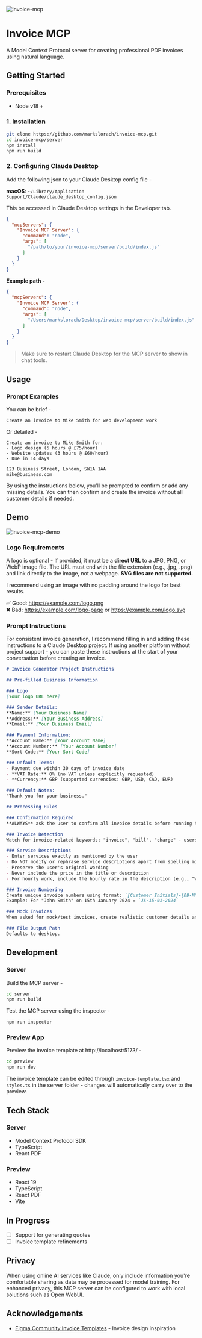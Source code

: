 ![invoice-mcp](.github/readme-assets/invoice-mcp-github-readme-banner.png)

# Invoice MCP
A Model Context Protocol server for creating professional PDF invoices using natural language.

## Getting Started

### Prerequisites
- Node v18 +

### 1. Installation
```bash
git clone https://github.com/markslorach/invoice-mcp.git
cd invoice-mcp/server
npm install
npm run build
```

### 2. Configuring Claude Desktop
Add the following json to your Claude Desktop config file -

**macOS**: `~/Library/Application Support/Claude/claude_desktop_config.json`

This be accessed in Claude Desktop settings in the Developer tab.

```json
{
  "mcpServers": {
    "Invoice MCP Server": {
      "command": "node",
      "args": [
        "/path/to/your/invoice-mcp/server/build/index.js"
      ]
    }
  }
}
```

**Example path -** 
```json
{
  "mcpServers": {
    "Invoice MCP Server": {
      "command": "node",
      "args": [
        "/Users/markslorach/Desktop/invoice-mcp/server/build/index.js"
      ]
    }
  }
}
```

> Make sure to restart Claude Desktop for the MCP server to show in chat tools.

## Usage

### Prompt Examples

You can be brief -
```text
Create an invoice to Mike Smith for web development work
```

Or detailed - 
```text
Create an invoice to Mike Smith for:
- Logo design (5 hours @ £75/hour)
- Website updates (3 hours @ £60/hour)
- Due in 14 days

123 Business Street, London, SW1A 1AA
mike@business.com
```

By using the instructions below, you'll be prompted to confirm or add any missing details. You can then confirm and create the invoice without all customer details if needed.

## Demo
![invoice-mcp-demo](.github/readme-assets/invoice-mcp-demo.gif)


### Logo Requirements
A logo is optional - if provided, it must be a **direct URL** to a JPG, PNG, or WebP image file. The URL must end with the file extension (e.g., .jpg, .png) and link directly to the image, not a webpage. **SVG files are not supported.**

I recommend using an image with no padding around the logo for best results.

✅ Good: https://example.com/logo.png <br>
❌ Bad: https://example.com/logo-page or https://example.com/logo.svg

### Prompt Instructions
For consistent invoice generation, I recommend filling in and adding these instructions to a Claude Desktop project. If using another platform without project support - you can paste these instructions at the start of your conversation before creating an invoice.

```markdown
# Invoice Generator Project Instructions

## Pre-filled Business Information

### Logo
[Your logo URL here]

### Sender Details:
**Name:** [Your Business Name]  
**Address:** [Your Business Address]  
**Email:** [Your Business Email]  

### Payment Information:
**Account Name:** [Your Account Name]  
**Account Number:** [Your Account Number]  
**Sort Code:** [Your Sort Code]  

### Default Terms:
- Payment due within 30 days of invoice date 
- **VAT Rate:** 0% (no VAT unless explicitly requested)
- **Currency:** GBP (supported currencies: GBP, USD, CAD, EUR)

### Default Notes:
"Thank you for your business."

## Processing Rules

### Confirmation Required
**ALWAYS** ask the user to confirm all invoice details before running the MCP tool and exporting the PDF - even for mock/test invoices.

### Invoice Detection
Watch for invoice-related keywords: "invoice", "bill", "charge" - users may say "invoice Joe Bloggs for..." instead of "create an invoice for..."

### Service Descriptions
- Enter services exactly as mentioned by the user
- Do NOT modify or rephrase service descriptions apart from spelling mistakes
- Preserve the user's original wording
- Never include the price in the title or description
- For hourly work, include the hourly rate in the description (e.g., "Web development @ £50.00/hour") so the quantity field makes sense

### Invoice Numbering
Create unique invoice numbers using format: `[Customer Initials]-[DD-MM-YYYY]`  
Example: For "John Smith" on 15th January 2024 = `JS-15-01-2024`

### Mock Invoices
When asked for mock/test invoices, create realistic customer details and services yourself - confirm with the user before generating unless stated otherwise.

### File Output Path
Defaults to desktop.
```

## Development
### Server
Build the MCP server -

```bash
cd server
npm run build
```

Test the MCP server using the inspector -

```bash
npm run inspector
```

### Preview App
Preview the invoice template at http://localhost:5173/ -

```bash
cd preview
npm run dev
```

The invoice template can be edited through ``invoice-template.tsx`` and ``styles.ts`` in the server folder - changes will automatically carry over to the preview.

## Tech Stack
### Server
- Model Context Protocol SDK
- TypeScript
- React PDF
### Preview
- React 19
- TypeScript
- React PDF
- Vite

## In Progress
- [ ] Support for generating quotes
- [ ] Invoice template refinements

## Privacy
When using online AI services like Claude, only include information you're comfortable sharing as data may be processed for model training. For enhanced privacy, this MCP server can be configured to work with local solutions such as Open WebUI.

## Acknowledgements
- [Figma Community Invoice Templates](https://www.figma.com/design/MN4zNKiM50IpphAOlRulJG/Invoice-Templates--Community-?node-id=0-1&p=f) - Invoice design inspiration